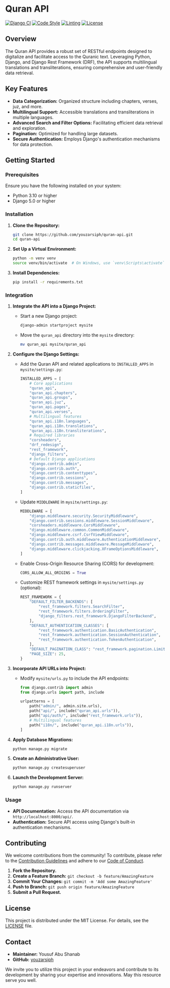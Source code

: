 # Quran API

[![Django CI](https://github.com/youzarsiph/quran-api/actions/workflows/django.yml/badge.svg)](https://github.com/youzarsiph/quran-api/actions/workflows/django.yml)
[![Code Style](https://github.com/youzarsiph/quran-api/actions/workflows/black.yml/badge.svg)](https://github.com/youzarsiph/quran-api/actions/workflows/black.yml)
[![Linting](https://github.com/youzarsiph/quran-api/actions/workflows/ruff.yml/badge.svg)](https://github.com/youzarsiph/quran-api/actions/workflows/ruff.yml)
[![License](https://img.shields.io/badge/License-MIT-blue.svg)](https://opensource.org/licenses/MIT)

## Overview

The Quran API provides a robust set of RESTful endpoints designed to digitalize and facilitate access to the Quranic text. Leveraging Python, Django, and Django Rest Framework (DRF), the API supports multilingual translations and transliterations, ensuring comprehensive and user-friendly data retrieval.

## Key Features

- **Data Categorization:** Organized structure including chapters, verses, juz, and more.
- **Multilingual Support:** Accessible translations and transliterations in multiple languages.
- **Advanced Search and Filter Options:** Facilitating efficient data retrieval and exploration.
- **Pagination:** Optimized for handling large datasets.
- **Secure Authentication:** Employs Django's authentication mechanisms for data protection.

## Getting Started

### Prerequisites

Ensure you have the following installed on your system:

- Python 3.10 or higher
- Django 5.0 or higher

### Installation

1. **Clone the Repository:**

   ```bash
   git clone https://github.com/youzarsiph/quran-api.git
   cd quran-api
   ```

2. **Set Up a Virtual Environment:**

   ```bash
   python -m venv venv
   source venv/bin/activate  # On Windows, use `venv\Scripts\activate`
   ```

3. **Install Dependencies:**

   ```bash
   pip install -r requirements.txt
   ```

### Integration

1. **Integrate the API into a Django Project:**

   - Start a new Django project:

     ```bash
     django-admin startproject mysite
     ```

   - Move the `quran_api` directory into the `mysite` directory:

     ```bash
     mv quran_api mysite/quran_api
     ```

2. **Configure the Django Settings:**

   - Add the Quran API and related applications to `INSTALLED_APPS` in `mysite/settings.py`:

     ```python
     INSTALLED_APPS = [
         # Core applications
         "quran_api",
         "quran_api.chapters",
         "quran_api.groups",
         "quran_api.juz",
         "quran_api.pages",
         "quran_api.verses",
         # Multilingual features
         "quran_api.i18n.languages",
         "quran_api.i18n.translations",
         "quran_api.i18n.transliterations",
         # Required libraries
         "corsheaders",
         "drf_redesign",
         "rest_framework",
         "django_filters",
         # Default Django applications
         "django.contrib.admin",
         "django.contrib.auth",
         "django.contrib.contenttypes",
         "django.contrib.sessions",
         "django.contrib.messages",
         "django.contrib.staticfiles",
     ]
     ```

   - Update `MIDDLEWARE` in `mysite/settings.py`:

     ```python
     MIDDLEWARE = [
         "django.middleware.security.SecurityMiddleware",
         "django.contrib.sessions.middleware.SessionMiddleware",
         "corsheaders.middleware.CorsMiddleware",
         "django.middleware.common.CommonMiddleware",
         "django.middleware.csrf.CsrfViewMiddleware",
         "django.contrib.auth.middleware.AuthenticationMiddleware",
         "django.contrib.messages.middleware.MessageMiddleware",
         "django.middleware.clickjacking.XFrameOptionsMiddleware",
     ]
     ```

   - Enable Cross-Origin Resource Sharing (CORS) for development:

     ```python
     CORS_ALLOW_ALL_ORIGINS = True
     ```

   - Customize REST framework settings in `mysite/settings.py` (optional):

     ```python
     REST_FRAMEWORK = {
         "DEFAULT_FILTER_BACKENDS": [
             "rest_framework.filters.SearchFilter",
             "rest_framework.filters.OrderingFilter",
             "django_filters.rest_framework.DjangoFilterBackend",
         ],
         "DEFAULT_AUTHENTICATION_CLASSES": [
             "rest_framework.authentication.BasicAuthentication",
             "rest_framework.authentication.SessionAuthentication",
             "rest_framework.authentication.TokenAuthentication",
         ],
         "DEFAULT_PAGINATION_CLASS": "rest_framework.pagination.LimitOffsetPagination",
         "PAGE_SIZE": 25,
     }
     ```

3. **Incorporate API URLs into Project:**

   - Modify `mysite/urls.py` to include the API endpoints:

     ```python
     from django.contrib import admin
     from django.urls import path, include

     urlpatterns = [
         path("admin/", admin.site.urls),
         path("api/", include("quran_api.urls")),
         path("api/auth/", include("rest_framework.urls")),
         # Multilingual features
         path("i18n/", include("quran_api.i18n.urls")),
     ]
     ```

4. **Apply Database Migrations:**

   ```bash
   python manage.py migrate
   ```

5. **Create an Administrative User:**

   ```bash
   python manage.py createsuperuser
   ```

6. **Launch the Development Server:**

   ```bash
   python manage.py runserver
   ```

### Usage

- **API Documentation:** Access the API documentation via `http://localhost:8000/api/`.
- **Authentication:** Secure API access using Django's built-in authentication mechanisms.

## Contributing

We welcome contributions from the community! To contribute, please refer to the [Contribution Guidelines](CONTRIBUTING.md) and adhere to our [Code of Conduct](CODE_OF_CONDUCT.md).

1. **Fork the Repository.**
2. **Create a Feature Branch:** `git checkout -b feature/AmazingFeature`
3. **Commit Your Changes:** `git commit -m 'Add some AmazingFeature'`
4. **Push to Branch:** `git push origin feature/AmazingFeature`
5. **Submit a Pull Request.**

## License

This project is distributed under the MIT License. For details, see the [LICENSE](LICENSE) file.

## Contact

- **Maintainer:** Yousuf Abu Shanab
- **GitHub:** [youzarsiph](https://github.com/youzarsiph)

We invite you to utilize this project in your endeavors and contribute to its development by sharing your expertise and innovations. May this resource serve you well.
